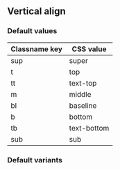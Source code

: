 ## Vertical align


<!-- <values.verticalAlign> -->
### Default values
|Classname key|CSS value  |
|-------------|-----------|
|sup          |super      |
|t            |top        |
|tt           |text-top   |
|m            |middle     |
|bl           |baseline   |
|b            |bottom     |
|tb           |text-bottom|
|sub          |sub        |

<!-- </values.verticalAlign> -->

<!-- <variants.verticalAlign> -->
### Default variants

<!-- </variants.verticalAlign> -->
